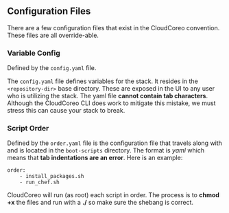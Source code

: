## Configuration Files
There are a few configuration files that exist in the CloudCoreo convention. These files are all override-able.

### Variable Config
Defined by the `config.yaml` file.

The `config.yaml` file defines variables for the stack. It resides in the `<repository-dir>` base directory. These are exposed in the UI to any user who is utilizing the stack. The yaml file **cannot contain tab characters**. Although the CloudCoreo CLI does work to mitigate this mistake, we must stress this can cause your stack to break.

### Script Order
Defined by the `order.yaml` file is the configuration file that travels along with and is located in the `boot-scripts` directory. The format is *yaml* which means that **tab indentations are an error**. Here is an example:
```
order:
    - install_packages.sh
    - run_chef.sh
```
CloudCoreo will run (as root) each script in order. The process is to **chmod +x** the files and run with a **./<filename>** so make sure the shebang is correct.
